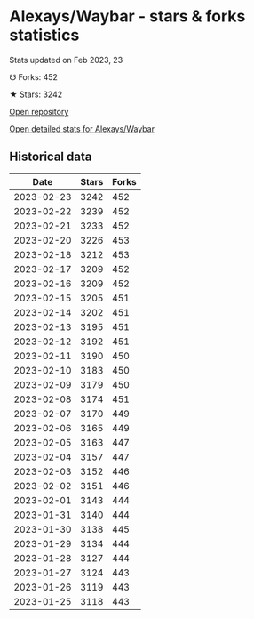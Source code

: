 # Alexays/Waybar - stars & forks statistics

Stats updated on Feb 2023, 23

☋ Forks: 452

★ Stars: 3242

[Open repository](https://github.com/Alexays/Waybar)

[Open detailed stats for Alexays/Waybar](https://reviewgithub.com/rep/Alexays/Waybar)

## Historical data
| Date | Stars | Forks |
|------|-------|-------|
| 2023-02-23 | 3242 | 452 | 
| 2023-02-22 | 3239 | 452 | 
| 2023-02-21 | 3233 | 452 | 
| 2023-02-20 | 3226 | 453 | 
| 2023-02-18 | 3212 | 453 | 
| 2023-02-17 | 3209 | 452 | 
| 2023-02-16 | 3209 | 452 | 
| 2023-02-15 | 3205 | 451 | 
| 2023-02-14 | 3202 | 451 | 
| 2023-02-13 | 3195 | 451 | 
| 2023-02-12 | 3192 | 451 | 
| 2023-02-11 | 3190 | 450 | 
| 2023-02-10 | 3183 | 450 | 
| 2023-02-09 | 3179 | 450 | 
| 2023-02-08 | 3174 | 451 | 
| 2023-02-07 | 3170 | 449 | 
| 2023-02-06 | 3165 | 449 | 
| 2023-02-05 | 3163 | 447 | 
| 2023-02-04 | 3157 | 447 | 
| 2023-02-03 | 3152 | 446 | 
| 2023-02-02 | 3151 | 446 | 
| 2023-02-01 | 3143 | 444 | 
| 2023-01-31 | 3140 | 444 | 
| 2023-01-30 | 3138 | 445 | 
| 2023-01-29 | 3134 | 444 | 
| 2023-01-28 | 3127 | 444 | 
| 2023-01-27 | 3124 | 443 | 
| 2023-01-26 | 3119 | 443 | 
| 2023-01-25 | 3118 | 443 | 


